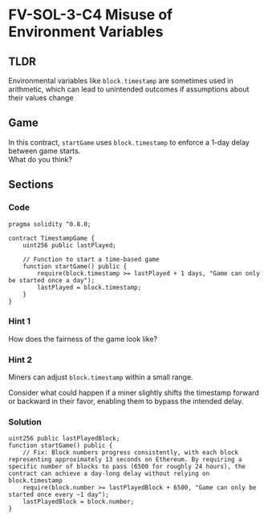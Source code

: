 # FV-SOL-3-C4 Misuse of Environment Variables

## TLDR

Environmental variables like `block.timestamp` are sometimes used in arithmetic, which can lead to unintended outcomes if assumptions about their values change

## Game

In this contract, `startGame` uses `block.timestamp` to enforce a 1-day delay between game starts.\
What do you think?

## Sections
### Code
```solidity
pragma solidity ^0.8.0;

contract TimestampGame {
    uint256 public lastPlayed;

    // Function to start a time-based game
    function startGame() public {
        require(block.timestamp >= lastPlayed + 1 days, "Game can only be started once a day");
        lastPlayed = block.timestamp;
    }
}
```


### Hint 1
How does the fairness of the game look like?


### Hint 2
Miners can adjust `block.timestamp` within a small range.

Consider what could happen if a miner slightly shifts the timestamp forward or backward in their favor, enabling them to bypass the intended delay.


### Solution
```solidity
uint256 public lastPlayedBlock;
function startGame() public {
    // Fix: Block numbers progress consistently, with each block representing approximately 13 seconds on Ethereum. By requiring a specific number of blocks to pass (6500 for roughly 24 hours), the contract can achieve a day-long delay without relying on block.timestamp
    require(block.number >= lastPlayedBlock + 6500, "Game can only be started once every ~1 day");
    lastPlayedBlock = block.number;
}
```


